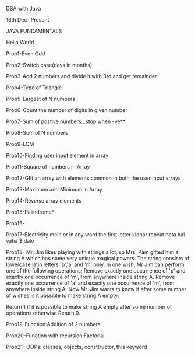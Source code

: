 DSA with Java 

16th Dec- Present

JAVA FUNDAMENTALS

Hello World

Prob1-Even Odd

Prob2-Switch case(days in months)

Prob3-Add 2 numbers and divide it with 3rd and get remainder

Prob4-Type of Triangle

Prob5-Largest of N numbers

Prob6-Count the number of digits in given number

Prob7-Sum of postive numbers...stop when -ve**

Prob8-Sum of N numbers

Prob9-LCM

Prob10-Finding user input element in array

Prob11-Square of numbers in Array

Prob12-GEt an array with elements common in both the user input arrays

Prob13-Maximum and Minimum in Array

Prob14-Reverse array elements

Prob15-Palindrome*

Prob16-

Prob17-Electricity mein or in any word the first letter kidhar repeat hota hai vaha $ dalo

Prob18- Mr. Jim likes playing with strings a lot, so Mrs. Pam gifted him a string A which has some very unique magical powers. The string consists of lowercase latin letters 'p','a' and 'm' only.
In one wish, Mr Jim can perform one of the following operations:
Remove exactly one occurrence of 'p' and exactly one occurrence of 'm', from anywhere inside string A.
Remove exactly one occurrence of 'a' and exactly one occurrence of 'm', from anywhere inside string A.
Now Mr. Jim wants to know if after some number of wishes is it possible to make string A empty. 

Return 1 if it is possible to make string A empty after some number of operations otherwise Return 0. 

Prob19-Function:Addition of 2 numbers

Prob20-Function with recursion:Factorial

Prob21- OOPs: classes, objects, consttructor, this keyword
